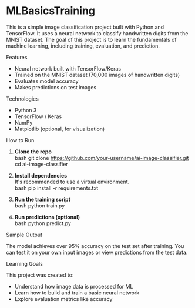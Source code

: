 # MLBasicsTraining

This is a simple image classification project built with Python and TensorFlow. It uses a neural network to classify handwritten digits from the MNIST dataset. The goal of this project is to learn the fundamentals of machine learning, including training, evaluation, and prediction.

Features

- Neural network built with TensorFlow/Keras
- Trained on the MNIST dataset (70,000 images of handwritten digits)
- Evaluates model accuracy
- Makes predictions on test images

Technologies

- Python 3
- TensorFlow / Keras
- NumPy
- Matplotlib (optional, for visualization)

How to Run

1. **Clone the repo**  
   bash
   git clone https://github.com/your-username/ai-image-classifier.git
   cd ai-image-classifier
   

2. **Install dependencies**  
   It's recommended to use a virtual environment.  
   bash
   pip install -r requirements.txt
   

3. **Run the training script**  
   bash
   python train.py
  

4. **Run predictions (optional)**  
   bash
   python predict.py
   

Sample Output

The model achieves over 95% accuracy on the test set after training. You can test it on your own input images or view predictions from the test data.

Learning Goals

This project was created to:

- Understand how image data is processed for ML
- Learn how to build and train a basic neural network
- Explore evaluation metrics like accuracy

